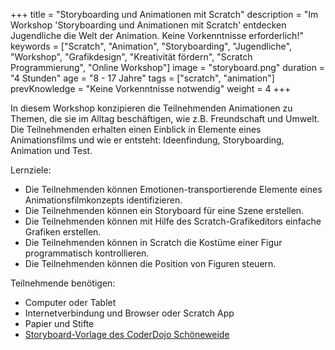 +++
title = "Storyboarding und Animationen mit Scratch"
description = "Im Workshop 'Storyboarding und Animationen mit Scratch' entdecken Jugendliche die Welt der Animation. Keine Vorkenntnisse erforderlich!"
keywords = ["Scratch", "Animation", "Storyboarding", "Jugendliche", "Workshop", "Grafikdesign", "Kreativität fördern", "Scratch Programmierung", "Online Workshop"]
image = "storyboard.png"
duration = "4 Stunden"
age = "8 - 17 Jahre"
tags = ["scratch", "animation"]
prevKnowledge = "Keine Vorkenntnisse notwendig"
weight = 4
+++

In diesem Workshop konzipieren die Teilnehmenden Animationen zu Themen, die sie im Alltag 
beschäftigen, wie z.B. Freundschaft und Umwelt. Die Teilnehmenden erhalten einen Einblick in 
Elemente eines Animationsfilms und wie er entsteht: Ideenfindung, Storyboarding, Animation und Test.

Lernziele:
* Die Teilnehmenden können Emotionen-transportierende Elemente eines Animationsfilmkonzepts identifizieren.
* Die Teilnehmenden können ein Storyboard für eine Szene erstellen.
* Die Teilnehmenden können mit Hilfe des Scratch-Grafikeditors einfache Grafiken erstellen.
* Die Teilnehmenden können in Scratch die Kostüme einer Figur programmatisch kontrollieren.
* Die Teilnehmenden können die Position von Figuren steuern.

Teilnehmende benötigen:
* Computer oder Tablet
* Internetverbindung und Browser oder Scratch App
* Papier und Stifte
* [Storyboard-Vorlage des CoderDojo Schöneweide](coderdojo-schoeneweide.github.io/docs/storyboard-vorlage.jpg)
